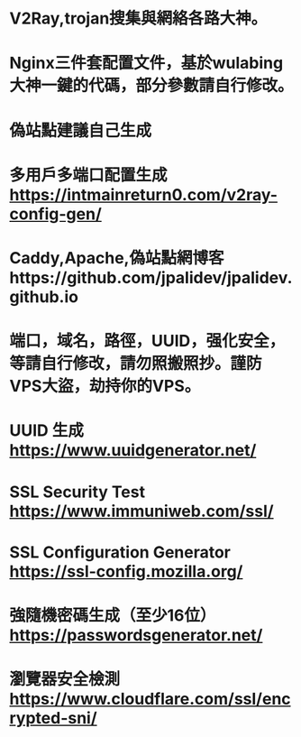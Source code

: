 # V2Ray,trojan搜集與網絡各路大神。
# Nginx三件套配置文件，基於wulabing大神一鍵的代碼，部分參數請自行修改。
# 偽站點建議自己生成
# 多用戶多端口配置生成 https://intmainreturn0.com/v2ray-config-gen/
 # Caddy,Apache,偽站點網博客https://github.com/jpalidev/jpalidev.github.io
# 端口，域名，路徑，UUID，强化安全，等請自行修改，請勿照搬照抄。謹防VPS大盜，劫持你的VPS。
# UUID 生成 https://www.uuidgenerator.net/
# SSL Security Test https://www.immuniweb.com/ssl/
# SSL Configuration Generator https://ssl-config.mozilla.org/
# 強隨機密碼生成（至少16位）https://passwordsgenerator.net/
# 瀏覽器安全檢測 https://www.cloudflare.com/ssl/encrypted-sni/
